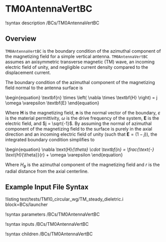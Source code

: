 # TM0AntennaVertBC

!syntax description /BCs/TM0AntennaVertBC

## Overview

`TM0AntennaVertBC` is the boundary condition of the azimuthal component of the magnetizing field for a simple vertical antenna. `TM0AntennaVertBC` assumes an axisymmetric transverse magnetic (TM) wave, an incoming electric field of unity, and negligible current density compared to the displacement current.

The boundary condition of the azimuthal component of the magnetizing field normal to the antenna surface is

\begin{equation}
  \textbf{n} \times \left( \nabla \times \textbf{H} \right) = j \omega \varepsilon \textbf{E}
\end{equation}

Where $\textbf{H}$ is the magnetizing field, $\textbf{n}$ is the normal vector of the boundary, $\varepsilon$ is the material permittivity, $\omega$ is the drive frequency of the system, $\textbf{E}$ is the electric field, and $j = \sqrt{-1}$. By assuming the normal of azimuthal component of the magnetizing field to the surface is purely in the axial direction and an incoming electric field of unity (such that $\textbf{E} = (1 - j)$), the integrated boundary condition simplifies to

\begin{equation}
  \nabla \text{H}_{\theta} \cdot \textbf{n} = \frac{\text{-} \text{H}_{\theta}}{r} + \omega \varepsilon
\end{equation}

Where $H_{\phi}$ is the azimuthal component of the magnetizing field and $r$ is the radial distance from the axial centerline.

## Example Input File Syntax

!listing test/tests/TM10_circular_wg/TM_steady_dieletric.i block=BCs/launcher

!syntax parameters /BCs/TM0AntennaVertBC

!syntax inputs /BCs/TM0AntennaVertBC

!syntax children /BCs/TM0AntennaVertBC
